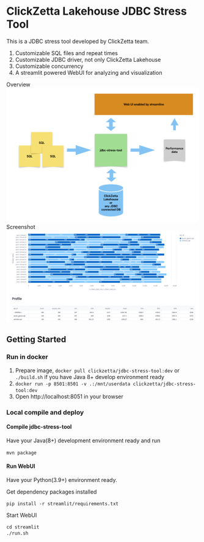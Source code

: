 # ClickZetta Lakehouse JDBC Stress Tool

This is a JDBC stress tool developed by ClickZetta team.

1. Customizable SQL files and repeat times
2. Customizable JDBC driver, not only ClickZetta Lakehouse
3. Customizable concurrency
4. A streamlit powered WebUI for analyzing and visualization

Overview
![overview](overview.png)
Screenshot
![screenshot](screenshot.png)

## Getting Started

### Run in docker

1. Prepare image, `docker pull clickzetta/jdbc-stress-tool:dev` or `./build.sh` if you have Java 8+ develop environment ready
2. `docker run -p 8501:8501 -v .:/mnt/userdata clickzetta/jdbc-stress-tool:dev`
3. Open http://localhost:8051 in your browser

### Local compile and deploy

#### Compile jdbc-stress-tool

Have your Java(8+) development environment ready and run

`mvn package`

#### Run WebUI

Have your Python(3.9+) environment ready.

Get dependency packages installed
```shell
pip install -r streamlit/requirements.txt
```

Start WebUI
```shell
cd streamlit
./run.sh
```
